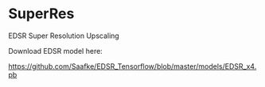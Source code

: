 # SuperRes
EDSR Super Resolution Upscaling

Download EDSR model here:

https://github.com/Saafke/EDSR_Tensorflow/blob/master/models/EDSR_x4.pb
